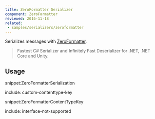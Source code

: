 ```yaml
---
title: ZeroFormatter Serializer
component: ZeroFormatter
reviewed: 2016-11-18
related:
 - samples/serializers/zeroformatter
---
```


Serializes messages with [ZeroFormatter](https://github.com/neuecc/ZeroFormatter/).

> Fastest C# Serializer and Infinitely Fast Deserializer for .NET, .NET Core and Unity.


## Usage

snippet:ZeroFormatterSerialization


include: custom-contenttype-key

snippet:ZeroFormatterContentTypeKey


include: interface-not-supported